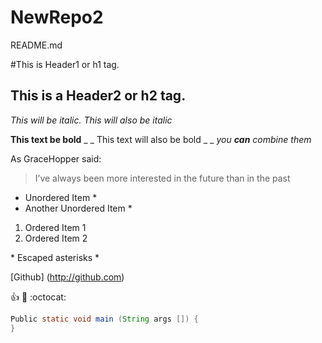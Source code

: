 # NewRepo2

README.md

#This is Header1 or h1 tag.

## This is a Header2 or h2 tag.

*This will be italic.*
_This will also be italic_

**This text be bold**
_ _ This text will also be bold _ _
*you **can** combine them*

As GraceHopper said:

> I’ve always been more interested in 
> the future than in the past

* Unordered Item *
* Another Unordered Item *

1. Ordered Item 1
2. Ordered Item 2

\* Escaped asterisks \*

[Github] (http://github.com)

:+1:    :metal:     :octocat:

``` java
Public static void main (String args []) {
}

```
